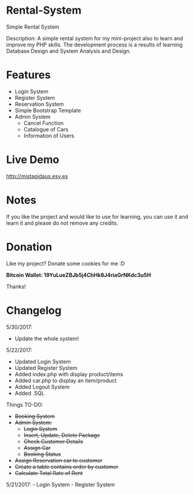 # Rental-System
Simple Rental System

Description:
A simple rental system for my mini-project also to learn and improve my PHP skills.
The development process is a results of learning Database Design and System Analysis and Design.

# Features

- Login System
- Register System
- Reservation System
- Simple Bootstrap Template
- Admin System
  - Cancel Function
  - Catalogue of Cars 
  - Information of Users
  
 # Live Demo
 http://mistapidaus.esy.es
  
 # Notes
 If you like the project and would like to use for learning, you can use it and learn it and please do not remove any credits. 
 
 # Donation
 Like my project? Donate some cookies for me :D
 
 **Bitcoin Wallet: 19YuLueZBJb5j4ChHk8J4riaGrNKdc3u5H**
 
 Thanks!

# Changelog
5/30/2017:
- Update the whole system!


5/22/2017:
- Updated Login System
- Updated Register System
- Added index.php with display product/items
- Added car.php to display an item/product
- Added Logout System
- Added .SQL

Things TO-DO:
<strike>
- Booking System
- Admin System:
  - Login System
  - Insert, Update, Delete Package
  - Check Customer Details
  - Assign Car
  - Booking Status
- Assign Reservation car to customer
- Create a table contains order by customer
- Calculate Total Rate of Rent
</strike>
5/21/2017: 
- Login System
- Register System

